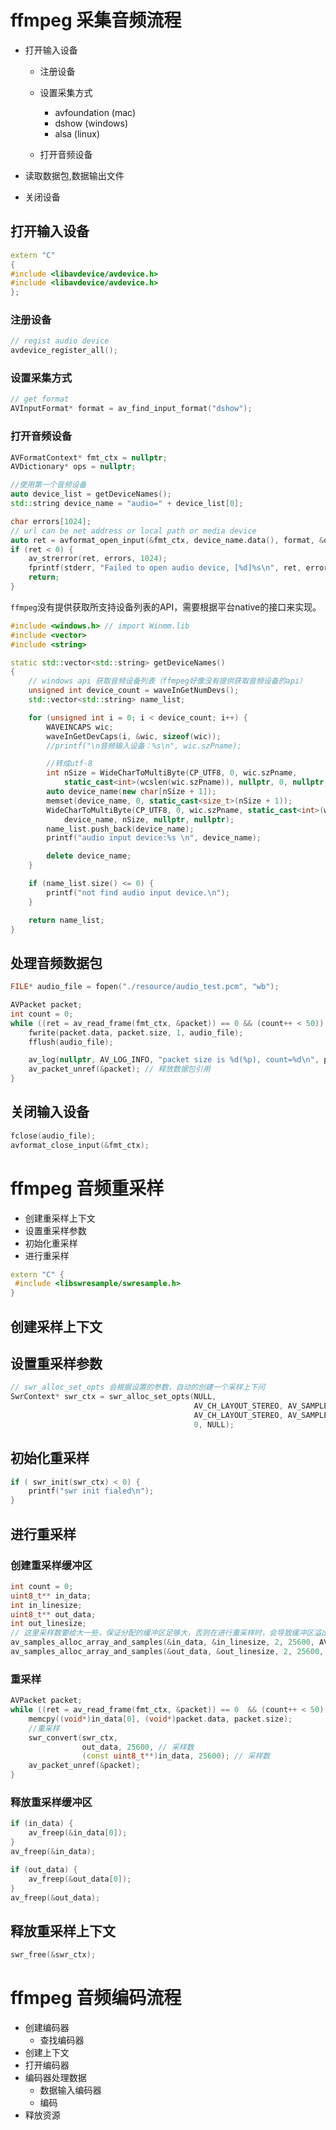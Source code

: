 

# ffmpeg 采集音频流程

- 打开输入设备

  - 注册设备

  - 设置采集方式

    - avfoundation  (mac)
    - dshow  (windows)
    - alsa  (linux)

  - 打开音频设备

- 读取数据包,数据输出文件

- 关闭设备



## 打开输入设备

```c++
extern "C"
{
#include <libavdevice/avdevice.h>  
#include <libavdevice/avdevice.h>
};
```

### 注册设备

```c++
// regist audio device
avdevice_register_all();
```

### 设置采集方式

```c++
// get format
AVInputFormat* format = av_find_input_format("dshow");
```

### 打开音频设备

```c++
AVFormatContext* fmt_ctx = nullptr;
AVDictionary* ops = nullptr;

//使用第一个音频设备
auto device_list = getDeviceNames();
std::string device_name = "audio=" + device_list[0];

char errors[1024];
// url can be net address or local path or media device
auto ret = avformat_open_input(&fmt_ctx, device_name.data(), format, &ops);
if (ret < 0) {
    av_strerror(ret, errors, 1024);
    fprintf(stderr, "Failed to open audio device, [%d]%s\n", ret, errors);
    return;
}
```

​	`ffmpeg`没有提供获取所支持设备列表的API，需要根据平台native的接口来实现。

```c++
#include <windows.h> // import Winmm.lib
#include <vector>
#include <string>

static std::vector<std::string> getDeviceNames()
{
	// windows api 获取音频设备列表（ffmpeg好像没有提供获取音频设备的api）
	unsigned int device_count = waveInGetNumDevs();
	std::vector<std::string> name_list;

	for (unsigned int i = 0; i < device_count; i++) {
		WAVEINCAPS wic;
		waveInGetDevCaps(i, &wic, sizeof(wic));
		//printf("\n音频输入设备：%s\n", wic.szPname);

		//转成utf-8
		int nSize = WideCharToMultiByte(CP_UTF8, 0, wic.szPname,
			static_cast<int>(wcslen(wic.szPname)), nullptr, 0, nullptr, nullptr);
		auto device_name(new char[nSize + 1]);
		memset(device_name, 0, static_cast<size_t>(nSize + 1));
		WideCharToMultiByte(CP_UTF8, 0, wic.szPname, static_cast<int>(wcslen(wic.szPname)),
			device_name, nSize, nullptr, nullptr);
		name_list.push_back(device_name);
		printf("audio input device:%s \n", device_name);

		delete device_name;
	}

	if (name_list.size() <= 0) {
		printf("not find audio input device.\n");
	}

	return name_list;
}
```



## 处理音频数据包

```c++
FILE* audio_file = fopen("./resource/audio_test.pcm", "wb");

AVPacket packet;
int count = 0;
while ((ret = av_read_frame(fmt_ctx, &packet)) == 0 && (count++ < 50)) {
    fwrite(packet.data, packet.size, 1, audio_file);
    fflush(audio_file);

    av_log(nullptr, AV_LOG_INFO, "packet size is %d(%p), count=%d\n", packet.size, packet.data, count);
    av_packet_unref(&packet); // 释放数据包引用
}
```



## 关闭输入设备

```c++
fclose(audio_file);
avformat_close_input(&fmt_ctx);
```

# ffmpeg 音频重采样

- 创建重采样上下文
- 设置重采样参数
- 初始化重采样
- 进行重采样

```c++
extern "C" {
 #include <libswresample/swresample.h>   
}
```

## 创建采样上下文

## 设置重采样参数

```c++
// swr_alloc_set_opts 会根据设置的参数，自动的创建一个采样上下问
SwrContext* swr_ctx = swr_alloc_set_opts(NULL, 
                                         AV_CH_LAYOUT_STEREO, AV_SAMPLE_FMT_FLT, 44100,
                                         AV_CH_LAYOUT_STEREO, AV_SAMPLE_FMT_S16, 44100, 
                                         0, NULL);
```



## 初始化重采样

```c++
if ( swr_init(swr_ctx) < 0) {
    printf("swr init fialed\n");
}
```



## 进行重采样

### 创建重采样缓冲区

```c++
int count = 0;
uint8_t** in_data;
int in_linesize;
uint8_t** out_data;
int out_linesize;
// 这里采样数要给大一些，保证分配的缓冲区足够大，否则在进行重采样时，会导致缓冲区溢出造成崩溃。
av_samples_alloc_array_and_samples(&in_data, &in_linesize, 2, 25600, AV_SAMPLE_FMT_S16, 0);
av_samples_alloc_array_and_samples(&out_data, &out_linesize, 2, 25600, AV_SAMPLE_FMT_FLT, 0); 
```

### 重采样

```c++
AVPacket packet;
while ((ret = av_read_frame(fmt_ctx, &packet)) == 0  && (count++ < 50)) {
    memcpy((void*)in_data[0], (void*)packet.data, packet.size);
    //重采样
    swr_convert(swr_ctx,
                out_data, 25600, // 采样数
                (const uint8_t**)in_data, 25600); // 采样数 
    av_packet_unref(&packet);
}

```



### 释放重采样缓冲区

```c++
if (in_data) {
    av_freep(&in_data[0]);
}
av_freep(&in_data);

if (out_data) {
    av_freep(&out_data[0]);
}
av_freep(&out_data);
```

## 释放重采样上下文

```c++
swr_free(&swr_ctx);
```



# ffmpeg 音频编码流程

- 创建编码器
  - 查找编码器
- 创建上下文
- 打开编码器
- 编码器处理数据
  - 数据输入编码器
  - 编码
- 释放资源